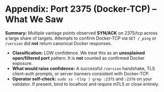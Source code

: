 # Appendix: Port 2375 (Docker-TCP) – What We Saw

**Summary:** Multiple vantage points observed **SYN/ACK** on 2375/tcp across a large share of targets. Attempts to confirm Docker-TCP via `GET /_ping` or `/version` did **not** return canonical Docker responses.

- **Classification:** LOW confidence. We treat this as an **unexplained open/filtered port** pattern. It is **not** counted as confirmed Docker exposure.
- **What would raise confidence:** A successful `/version` handshake, TLS client-auth prompts, or server banners consistent with Docker-TCP.
- **Operator self-check:** `sudo ss -tlnp | grep :2375` and `:2376` on your validator. If present, bind to localhost and require mTLS or close entirely.
